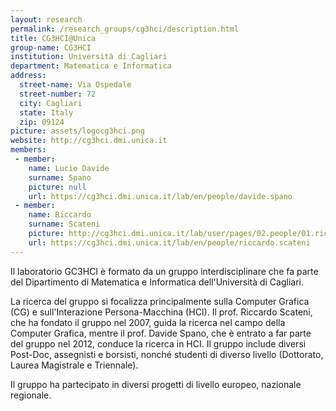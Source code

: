 ```yaml
---
layout: research 
permalink: /research_groups/cg3hci/description.html
title: CG3HCI@Unica
group-name: CG3HCI
institution: Università di Cagliari
department: Matematica e Informatica
address: 
  street-name: Via Ospedale
  street-number: 72
  city: Cagliari
  state: Italy
  zip: 09124
picture: assets/logocg3hci.png
website: http://cg3hci.dmi.unica.it
members: 
 - member:
    name: Lucio Davide
    surname: Spano
    picture: null
    url: https://cg3hci.dmi.unica.it/lab/en/people/davide.spano
 - member:
    name: Riccardo 
    surname: Scateni
    picture: http://cg3hci.dmi.unica.it/lab/user/pages/02.people/01.riccardo.scateni/img/riccardo.jpg
    url: https://cg3hci.dmi.unica.it/lab/en/people/riccardo.scateni
---
```

<!-- Inserire qui un testo libero che descriva il laboratorio -->

Il laboratorio GC3HCI è formato da un gruppo interdisciplinare che fa parte del Dipartimento di Matematica e Informatica dell'Università di Cagliari.

La ricerca del gruppo si focalizza principalmente sulla Computer Grafica (CG) e sull'Interazione Persona-Macchina (HCI). Il prof. Riccardo Scateni, che ha fondato il gruppo nel 2007, guida la ricerca nel campo della Computer Grafica, mentre il prof. Davide Spano, che è entrato a far parte del gruppo nel 2012, conduce la ricerca in HCI. Il gruppo include diversi Post-Doc, assegnisti e borsisti, nonché studenti di diverso livello (Dottorato, Laurea Magistrale e Triennale).

Il gruppo ha partecipato in diversi progetti di livello europeo, nazionale regionale.
